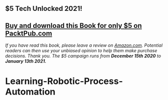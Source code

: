 ## $5 Tech Unlocked 2021!
[Buy and download this Book for only $5 on PacktPub.com](https://www.packtpub.com/product/learning-robotic-process-automation/9781788470940)
-----
*If you have read this book, please leave a review on [Amazon.com](https://www.amazon.com/gp/product/178847094X).     Potential readers can then use your unbiased opinion to help them make purchase decisions. Thank you. The $5 campaign         runs from __December 15th 2020__ to __January 13th 2021.__*

# Learning-Robotic-Process-Automation